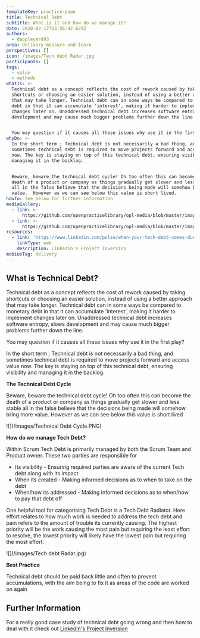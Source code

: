 ```yaml
---
templateKey: practice-page
title: Technical Debt
subtitle: What is it and how do we manage it?
date: 2020-02-17T13:56:42.629Z
authors:
  - dappleyard93
area: delivery-measure-and-learn
perspectives: []
icon: /images/Tech debt Radar.jpg
participants: []
tags:
  - value
  - methods
whatIs: >-
  Technical debt as a concept reflects the cost of rework caused by taking
  shortcuts or choosing an easier solution, instead of using a better approach
  that may take longer. Technical debt can in some ways be compared to monetary
  debt in that it can accumulate 'interest', making it harder to implement
  changes later on. Unaddressed technical debt increases software entropy, slows
  development and may cause much bigger problems further down the line.


  You may question if it causes all these issues why use it in the first place?
whyDo: >-
  In the short term ; Technical debt is not necessarily a bad thing, and
  sometimes technical debt is required to move projects forward and access value
  now. The key is staying on top of this technical debt, ensuring visibility and
  managing it in the backlog.


  Beware, beware the technical debt cycle! Oh too often this can become the
  death of a product or company as things gradually get slower and less stable
  all in the false believe that the decisions being made will somehow bring more
  value.  However as we can see below this value is short lived.
howTo: See below for further information.
mediaGallery:
  - link: >-
      https://github.com/openpracticelibrary/opl-media/blob/master/images/technical-debt-cycle.png?raw=true
  - link: >-
      https://github.com/openpracticelibrary/opl-media/blob/master/images/tech-debt-radar.jpg?raw=true
resources:
  - link: 'https://www.linkedin.com/pulse/when-your-tech-debt-comes-due-kevin-scott/'
    linkType: web
    description: Linkedin's Project Inversion
mobiusTag: delivery
---
```

## What is Technical Debt?

Technical debt as a concept reflects the cost of rework caused by taking shortcuts or choosing an easier solution, instead of using a better approach that may take longer. Technical debt can in some ways be compared to monetary debt in that it can accumulate 'interest', making it harder to implement changes later on. Unaddressed technical debt increases software entropy, slows development and may cause much bigger problems further down the line.

You may question if it causes all these issues why use it in the first play?

In the short term ; Technical debt is not necessarily a bad thing, and sometimes technical debt is required to move projects forward and access value now. The key is staying on top of this technical debt, ensuring visibility and managing it in the backlog.

**The Technical Debt Cycle**

Beware, beware the technical debt cycle! Oh too often this can become the death of a product or company as things gradually get slower and less stable all in the false believe that the decisions being made will somehow bring more value. However as we can see below this value is short lived

![](/images/Technical Debt Cycle.PNG)

**How do we manage Tech Debt?**

Within Scrum Tech Debt is primarily managed by both the Scrum Team and Product owner. These two parties are responsible for

- Its visibility - Ensuring required parties are aware of the current Tech debt along with its impact
- When its created - Making informed decisions as to when to take on the debt
- When/how its addressed - Making informed decisions as to when/how to pay that debt off

One helpful tool for categorising Tech Debt is a Tech Debt Radiator. Here effort relates to how much work is needed to address the tech debt and pain refers to the amount of trouble its currently causing. The highest priority will be the work causing the most pain but requiring the least effort to resolve, the lowest priority will likely have the lowest pain but requiring the most effort.

![](/images/Tech debt Radar.jpg)

**Best Practice**

Technical debt should be paid back little and often to prevent accumulations, with the aim being to fix it as areas of the code are worked on again

## Further Information

For a really good case study of technical debt going wrong and then how to deal with it check out [Linkedin's Project Inversion](https://www.linkedin.com/pulse/when-your-tech-debt-comes-due-kevin-scott/)

